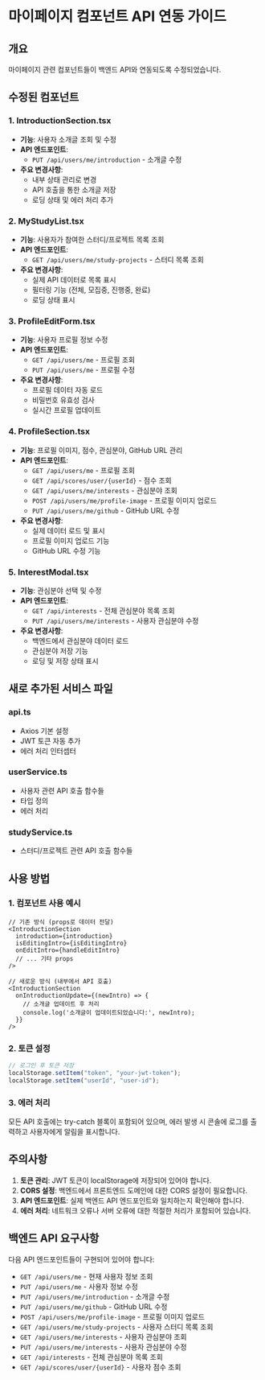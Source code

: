 # 마이페이지 컴포넌트 API 연동 가이드

## 개요

마이페이지 관련 컴포넌트들이 백엔드 API와 연동되도록 수정되었습니다.

## 수정된 컴포넌트

### 1. IntroductionSection.tsx

-   **기능**: 사용자 소개글 조회 및 수정
-   **API 엔드포인트**:
    -   `PUT /api/users/me/introduction` - 소개글 수정
-   **주요 변경사항**:
    -   내부 상태 관리로 변경
    -   API 호출을 통한 소개글 저장
    -   로딩 상태 및 에러 처리 추가

### 2. MyStudyList.tsx

-   **기능**: 사용자가 참여한 스터디/프로젝트 목록 조회
-   **API 엔드포인트**:
    -   `GET /api/users/me/study-projects` - 스터디 목록 조회
-   **주요 변경사항**:
    -   실제 API 데이터로 목록 표시
    -   필터링 기능 (전체, 모집중, 진행중, 완료)
    -   로딩 상태 표시

### 3. ProfileEditForm.tsx

-   **기능**: 사용자 프로필 정보 수정
-   **API 엔드포인트**:
    -   `GET /api/users/me` - 프로필 조회
    -   `PUT /api/users/me` - 프로필 수정
-   **주요 변경사항**:
    -   프로필 데이터 자동 로드
    -   비밀번호 유효성 검사
    -   실시간 프로필 업데이트

### 4. ProfileSection.tsx

-   **기능**: 프로필 이미지, 점수, 관심분야, GitHub URL 관리
-   **API 엔드포인트**:
    -   `GET /api/users/me` - 프로필 조회
    -   `GET /api/scores/user/{userId}` - 점수 조회
    -   `GET /api/users/me/interests` - 관심분야 조회
    -   `POST /api/users/me/profile-image` - 프로필 이미지 업로드
    -   `PUT /api/users/me/github` - GitHub URL 수정
-   **주요 변경사항**:
    -   실제 데이터 로드 및 표시
    -   프로필 이미지 업로드 기능
    -   GitHub URL 수정 기능

### 5. InterestModal.tsx

-   **기능**: 관심분야 선택 및 수정
-   **API 엔드포인트**:
    -   `GET /api/interests` - 전체 관심분야 목록 조회
    -   `PUT /api/users/me/interests` - 사용자 관심분야 수정
-   **주요 변경사항**:
    -   백엔드에서 관심분야 데이터 로드
    -   관심분야 저장 기능
    -   로딩 및 저장 상태 표시

## 새로 추가된 서비스 파일

### api.ts

-   Axios 기본 설정
-   JWT 토큰 자동 추가
-   에러 처리 인터셉터

### userService.ts

-   사용자 관련 API 호출 함수들
-   타입 정의
-   에러 처리

### studyService.ts

-   스터디/프로젝트 관련 API 호출 함수들

## 사용 방법

### 1. 컴포넌트 사용 예시

```tsx
// 기존 방식 (props로 데이터 전달)
<IntroductionSection
  introduction={introduction}
  isEditingIntro={isEditingIntro}
  onEditIntro={handleEditIntro}
  // ... 기타 props
/>

// 새로운 방식 (내부에서 API 호출)
<IntroductionSection
  onIntroductionUpdate={(newIntro) => {
    // 소개글 업데이트 후 처리
    console.log('소개글이 업데이트되었습니다:', newIntro);
  }}
/>
```

### 2. 토큰 설정

```typescript
// 로그인 후 토큰 저장
localStorage.setItem("token", "your-jwt-token");
localStorage.setItem("userId", "user-id");
```

### 3. 에러 처리

모든 API 호출에는 try-catch 블록이 포함되어 있으며, 에러 발생 시 콘솔에 로그를 출력하고 사용자에게 알림을 표시합니다.

## 주의사항

1. **토큰 관리**: JWT 토큰이 localStorage에 저장되어 있어야 합니다.
2. **CORS 설정**: 백엔드에서 프론트엔드 도메인에 대한 CORS 설정이 필요합니다.
3. **API 엔드포인트**: 실제 백엔드 API 엔드포인트와 일치하는지 확인해야 합니다.
4. **에러 처리**: 네트워크 오류나 서버 오류에 대한 적절한 처리가 포함되어 있습니다.

## 백엔드 API 요구사항

다음 API 엔드포인트들이 구현되어 있어야 합니다:

-   `GET /api/users/me` - 현재 사용자 정보 조회
-   `PUT /api/users/me` - 사용자 정보 수정
-   `PUT /api/users/me/introduction` - 소개글 수정
-   `PUT /api/users/me/github` - GitHub URL 수정
-   `POST /api/users/me/profile-image` - 프로필 이미지 업로드
-   `GET /api/users/me/study-projects` - 사용자 스터디 목록 조회
-   `GET /api/users/me/interests` - 사용자 관심분야 조회
-   `PUT /api/users/me/interests` - 사용자 관심분야 수정
-   `GET /api/interests` - 전체 관심분야 목록 조회
-   `GET /api/scores/user/{userId}` - 사용자 점수 조회
